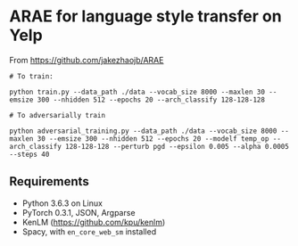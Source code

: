 # ARAE for language style transfer on Yelp

From https://github.com/jakezhaojb/ARAE

    # To train:

    python train.py --data_path ./data --vocab_size 8000 --maxlen 30 --emsize 300 --nhidden 512 --epochs 20 --arch_classify 128-128-128
    
    # To adversarially train
    
    python adversarial_training.py --data_path ./data --vocab_size 8000 --maxlen 30 --emsize 300 --nhidden 512 --epochs 20 --modelf temp_op --arch_classify 128-128-128 --perturb pgd --epsilon 0.005 --alpha 0.0005 --steps 40
    
## Requirements
- Python 3.6.3 on Linux
- PyTorch 0.3.1, JSON, Argparse
- KenLM (https://github.com/kpu/kenlm)
- Spacy, with `en_core_web_sm` installed
